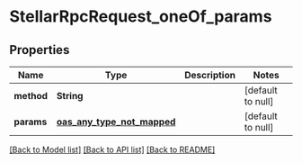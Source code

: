 # StellarRpcRequest_oneOf_params

## Properties

| Name       | Type                               | Description | Notes             |
| ---------- | ---------------------------------- | ----------- | ----------------- |
| **method** | **String**                         |             | [default to null] |
| **params** | [**oas_any_type_not_mapped**](.md) |             | [default to null] |

[[Back to Model list]](../README.md#documentation-for-models) [[Back to API list]](../README.md#documentation-for-api-endpoints) [[Back to README]](../README.md)
